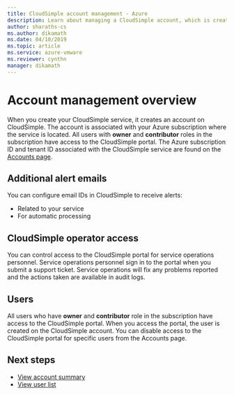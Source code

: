 ```yaml
---
title: CloudSimple account management - Azure 
description: Learn about managing a CloudSimple account, which is created along with your CloudSimple service and is associated with your Azure subscription.
author: sharaths-cs 
ms.author: dikamath 
ms.date: 04/10/2019 
ms.topic: article 
ms.service: azure-vmware
ms.reviewer: cynthn 
manager: dikamath 
---
```

# Account management overview

When you create your CloudSimple service, it creates an account on CloudSimple.  The account is associated with your Azure subscription where the service is located.  All users with **owner** and **contributor** roles in the subscription have access to the CloudSimple portal.  The Azure subscription ID and tenant ID associated with the CloudSimple service are found on the [Accounts page](account.md).

## Additional alert emails

You can configure email IDs in CloudSimple to receive alerts:

* Related to your service
* For automatic processing

## CloudSimple operator access

You can control access to the CloudSimple portal for service operations personnel.  Service operations personnel sign in to the portal when you submit a support ticket.  Service operations will fix any problems reported and the actions taken are available in audit logs.

## Users

All users who have **owner** and **contributor** role in the subscription have access to the CloudSimple portal.  When you access the portal, the user is created on the CloudSimple account.  You can disable access to the CloudSimple portal for specific users from the Accounts page.

## Next steps

* [View account summary](account.md)
* [View user list](users.md)
